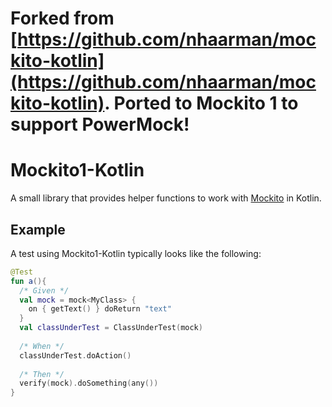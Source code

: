 # Forked from [https://github.com/nhaarman/mockito-kotlin](https://github.com/nhaarman/mockito-kotlin). Ported to Mockito 1 to support PowerMock!

# Mockito1-Kotlin 

A small library that provides helper functions to work with [Mockito](https://github.com/mockito/mockito) in Kotlin.

## Example

A test using Mockito1-Kotlin typically looks like the following:

```kotlin
@Test
fun a(){ 
  /* Given */
  val mock = mock<MyClass> {
    on { getText() } doReturn "text"
  }
  val classUnderTest = ClassUnderTest(mock)
  
  /* When */
  classUnderTest.doAction()
  
  /* Then */
  verify(mock).doSomething(any())
}
```
